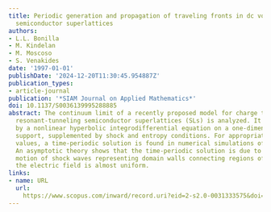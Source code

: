 ```yaml
---
title: Periodic generation and propagation of traveling fronts in dc voltage biased
  semiconductor superlattices
authors:
- L.L. Bonilla
- M. Kindelan
- M. Moscoso
- S. Venakides
date: '1997-01-01'
publishDate: '2024-12-20T11:30:45.954887Z'
publication_types:
- article-journal
publication: '*SIAM Journal on Applied Mathematics*'
doi: 10.1137/S0036139995288885
abstract: The continuum limit of a recently proposed model for charge transport in
  resonant-tunneling semiconductor superlattices (SLs) is analyzed. It is described
  by a nonlinear hyperbolic integrodifferential equation on a one-dimensional spatial
  support, supplemented by shock and entropy conditions. For appropriate parameter
  values, a time-periodic solution is found in numerical simulations of the model.
  An asymptotic theory shows that the time-periodic solution is due to recycling and
  motion of shock waves representing domain walls connecting regions of the SL where
  the electric field is almost uniform.
links:
- name: URL
  url: 
    https://www.scopus.com/inward/record.uri?eid=2-s2.0-0031333575&doi=10.1137%2fS0036139995288885&partnerID=40&md5=c252b7906f46d05dc91fcada025de21f
---
```

